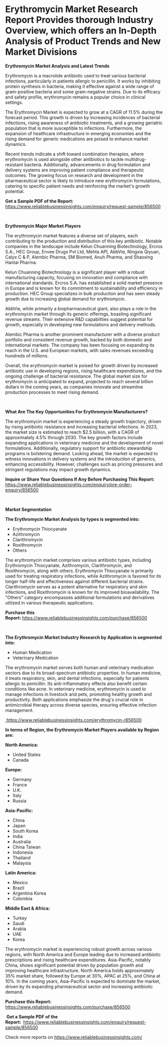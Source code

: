 <p><h1>Erythromycin Market Research Report Provides thorough Industry Overview, which offers an In-Depth Analysis of Product Trends and New Market Divisions</h1></p><p><strong>Erythromycin Market Analysis and Latest Trends</strong></p>
<p><p>Erythromycin is a macrolide antibiotic used to treat various bacterial infections, particularly in patients allergic to penicillin. It works by inhibiting protein synthesis in bacteria, making it effective against a wide range of gram-positive bacteria and some gram-negative strains. Due to its efficacy and safety profile, erythromycin remains a popular choice in clinical settings.</p><p>The Erythromycin Market is expected to grow at a CAGR of 11.5% during the forecast period. This growth is driven by increasing incidences of bacterial infections, rising awareness of antibiotic treatments, and a growing geriatric population that is more susceptible to infections. Furthermore, the expansion of healthcare infrastructure in emerging economies and the rising demand for generic medications are poised to enhance market dynamics.</p><p>Recent trends indicate a shift toward combination therapies, where erythromycin is used alongside other antibiotics to tackle multidrug-resistant bacteria. Additionally, advancements in drug formulation and delivery systems are improving patient compliance and therapeutic outcomes. The growing focus on research and development in the pharmaceutical sector is likely to introduce new erythromycin formulations, catering to specific patient needs and reinforcing the market's growth potential.</p></p>
<p><strong>Get a Sample PDF of the Report:&nbsp;</strong> <a href="https://www.reliablebusinessinsights.com/enquiry/request-sample/856500?utm_campaign=3582&utm_medium=2&utm_source=Github&utm_content=ia&utm_term=31032025&utm_id=erythromycin">https://www.reliablebusinessinsights.com/enquiry/request-sample/856500</a></p>
<p>&nbsp;</p>
<p><strong>Erythromycin Major Market Players</strong></p>
<p><p>The erythromycin market features a diverse set of players, each contributing to the production and distribution of this key antibiotic. Notable companies in the landscape include Kelun Chuanning Biotechnology, Ercros S.A., HEC Group, Envee Drugs Pvt Ltd, Mehta API, AbbVie, Ningxia Qiyuan, Calyx C & P, Alembic Pharma, SM Biomed, Anuh Pharma, and Shaoxing Hantai Pharma. </p><p>Kelun Chuanning Biotechnology is a significant player with a robust manufacturing capacity, focusing on innovation and compliance with international standards. Ercros S.A. has established a solid market presence in Europe and is known for its commitment to sustainability and efficiency in production. HEC Group specializes in bulk production and has seen steady growth due to increasing global demand for erythromycin.</p><p>AbbVie, while primarily a biopharmaceutical giant, also plays a role in the erythromycin market through its generic offerings, boasting significant revenue streams. Their extensive R&D capabilities suggest potential for growth, especially in developing new formulations and delivery methods. </p><p>Alembic Pharma is another prominent manufacturer with a diverse product portfolio and consistent revenue growth, backed by both domestic and international markets. The company has been focusing on expanding its reach in the U.S. and European markets, with sales revenues exceeding hundreds of millions.</p><p>Overall, the erythromycin market is poised for growth driven by increased antibiotic use in developing regions, rising healthcare expenditures, and the ongoing challenge of bacterial resistance. The global market size for erythromycin is anticipated to expand, projected to reach several billion dollars in the coming years, as companies innovate and streamline production processes to meet rising demand.</p></p>
<p>&nbsp;</p>
<p><strong>What Are The Key Opportunities For Erythromycin Manufacturers?</strong></p>
<p><p>The erythromycin market is experiencing a steady growth trajectory, driven by rising antibiotic resistance and increasing bacterial infections. In 2023, the market size is estimated to reach $2.5 billion, with a CAGR of approximately 4.5% through 2030. The key growth factors include expanding applications in veterinary medicine and the development of novel formulations. Additionally, regulatory support for antibiotic stewardship programs is bolstering demand. Looking ahead, the market is expected to witness innovations in delivery systems and the introduction of generics, enhancing accessibility. However, challenges such as pricing pressures and stringent regulations may impact growth dynamics.</p></p>
<p><strong>Inquire or Share Your Questions If Any Before Purchasing This Report:</strong> <a href="https://www.reliablebusinessinsights.com/enquiry/pre-order-enquiry/856500?utm_campaign=3582&utm_medium=2&utm_source=Github&utm_content=ia&utm_term=31032025&utm_id=erythromycin">https://www.reliablebusinessinsights.com/enquiry/pre-order-enquiry/856500</a></p>
<p>&nbsp;</p>
<p><strong>Market Segmentation</strong></p>
<p><strong>The Erythromycin Market Analysis by types is segmented into:</strong></p>
<p><ul><li>Erythromycin Thiocyanate</li><li>Azithromycin</li><li>Clarithromycin</li><li>Roxithromycin</li><li>Others</li></ul></p>
<p><p>The erythromycin market comprises various antibiotic types, including Erythromycin Thiocyanate, Azithromycin, Clarithromycin, and Roxithromycin, along with others. Erythromycin Thiocyanate is primarily used for treating respiratory infections, while Azithromycin is favored for its longer half-life and effectiveness against different bacterial strains. Clarithromycin serves as a potent alternative for respiratory and skin infections, and Roxithromycin is known for its improved bioavailability. The "Others" category encompasses additional formulations and derivatives utilized in various therapeutic applications.</p></p>
<p><strong>Purchase this Report:&nbsp;</strong><a href="https://www.reliablebusinessinsights.com/purchase/856500?utm_campaign=3582&utm_medium=2&utm_source=Github&utm_content=ia&utm_term=31032025&utm_id=erythromycin">https://www.reliablebusinessinsights.com/purchase/856500</a></p>
<p>&nbsp;</p>
<p><strong>The Erythromycin Market Industry Research by Application is segmented into:</strong></p>
<p><ul><li>Human Medication</li><li>Veterinary Medication</li></ul></p>
<p><p>The erythromycin market serves both human and veterinary medication sectors due to its broad-spectrum antibiotic properties. In human medicine, it treats respiratory, skin, and dental infections, especially for patients allergic to penicillin. Its anti-inflammatory effects also benefit certain conditions like acne. In veterinary medicine, erythromycin is used to manage infections in livestock and pets, promoting healthy growth and productivity. Both applications emphasize the drug's crucial role in antimicrobial therapy across diverse species, ensuring effective infection management.</p></p>
<p><a href="https://www.reliablebusinessinsights.com/erythromycin-r856500?utm_campaign=3582&utm_medium=2&utm_source=Github&utm_content=ia&utm_term=31032025&utm_id=erythromycin">&nbsp;https://www.reliablebusinessinsights.com/erythromycin-r856500</a></p>
<p><strong>In terms of Region, the Erythromycin Market Players available by Region are:</strong></p>
<p>
    <p> <strong> North America: </strong>
        <ul>
            <li>United States</li>
            <li>Canada</li>
        </ul>
        </p> 
    <p> <strong> Europe: </strong>
        <ul>
            <li>Germany</li>
            <li>France</li>
            <li>U.K.</li>
            <li>Italy</li>
            <li>Russia</li>
        </ul>
        </p> 
    <p> <strong> Asia-Pacific: </strong>
        <ul>
            <li>China</li>
            <li>Japan</li>
            <li>South Korea</li>
            <li>India</li>
            <li>Australia</li>
            <li>China Taiwan</li>
            <li>Indonesia</li>
            <li>Thailand</li>
            <li>Malaysia</li>
        </ul>
        </p> 
    <p> <strong> Latin America: </strong>
        <ul>
            <li>Mexico</li>
            <li>Brazil</li>
            <li>Argentina Korea</li>
            <li>Colombia</li>
        </ul>
        </p> 
    <p> <strong> Middle East & Africa: </strong>
        <ul>
            <li>Turkey</li>
            <li>Saudi</li>
            <li>Arabia</li>
            <li>UAE</li>
            <li>Korea</li>
        </ul>
    </p>
    </p>
<p><p>The erythromycin market is experiencing robust growth across various regions, with North America and Europe leading due to increased antibiotic prescriptions and rising healthcare expenditures. Asia-Pacific, notably China, shows significant potential driven by population growth and improving healthcare infrastructure. North America holds approximately 35% market share, followed by Europe at 30%, APAC at 25%, and China at 10%. In the coming years, Asia-Pacific is expected to dominate the market, driven by its expanding pharmaceutical sector and increasing antibiotic demand.</p></p>
<p><strong>Purchase this Report: </strong><a href="https://www.reliablebusinessinsights.com/purchase/856500?utm_campaign=3582&utm_medium=2&utm_source=Github&utm_content=ia&utm_term=31032025&utm_id=erythromycin">https://www.reliablebusinessinsights.com/purchase/856500</a></p>
<p>&nbsp;<strong>Get a Sample PDF of the Report:&nbsp;&nbsp;</strong><a href="https://www.reliablebusinessinsights.com/enquiry/request-sample/856500?utm_campaign=3582&utm_medium=2&utm_source=Github&utm_content=ia&utm_term=31032025&utm_id=erythromycin">https://www.reliablebusinessinsights.com/enquiry/request-sample/856500</a></p>
<p><strong></strong></p>
<p>Check more reports on <a href="https://www.reliablebusinessinsights.com/?utm_campaign=3582&utm_medium=2&utm_source=Github&utm_content=ia&utm_term=31032025&utm_id=erythromycin">https://www.reliablebusinessinsights.com/</a></p>